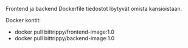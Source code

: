 Frontend ja backend Dockerfile tiedostot löytyvät omista kansioistaan.

Docker kontit:

- docker pull bittrippy/frontend-image:1.0
- docker pull bittrippy/backend-image:1.0
